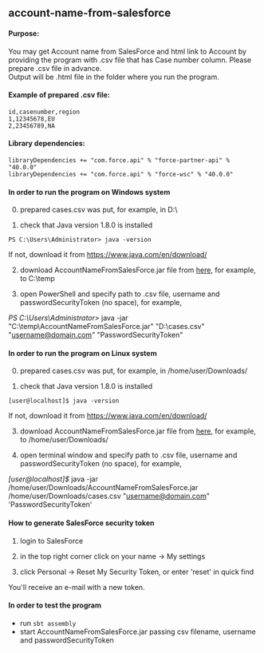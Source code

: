 ## account-name-from-salesforce
#### Purpose:
You may get Account name from SalesForce and html link to Account by providing the program with .csv file that has Case number column.
Please prepare .csv file in advance.  
Output will be .html file in the folder where you run the program.

#### Example of prepared .csv file:
```
id,casenumber,region
1,12345678,EU
2,23456789,NA
```

#### Library dependencies:
```
libraryDependencies += "com.force.api" % "force-partner-api" % "40.0.0"
libraryDependencies += "com.force.api" % "force-wsc" % "40.0.0"
```

#### In order to run the program on Windows system

0) prepared cases.csv was put, for example, in D:\

1) check that Java version 1.8.0 is installed
```
PS C:\Users\Administrator> java -version
```
If not, download it from https://www.java.com/en/download/

2) download AccountNameFromSalesForce.jar file from [here](https://github.com/kkrasilschikova/account-name-from-salesforce/blob/master/out/artifacts/AccountNameFromSalesForce_jar/AccountNameFromSalesForce.jar), for example, to C:\temp

3) open PowerShell and specify path to .csv file, username and passwordSecurityToken (no space), for example,

*PS C:\Users\Administrator>*
java -jar "C:\temp\AccountNameFromSalesForce.jar" "D:\cases.csv" "username@domain.com" "PasswordSecurityToken"

#### In order to run the program on Linux system

0) prepared cases.csv was put, for example, in /home/user/Downloads/

1) check that Java version 1.8.0 is installed
```
[user@localhost]$ java -version
```
If not, download it from https://www.java.com/en/download/

3) download AccountNameFromSalesForce.jar file from [here](https://github.com/kkrasilschikova/account-name-from-salesforce/blob/master/out/artifacts/AccountNameFromSalesForce_jar/AccountNameFromSalesForce.jar), for example, to /home/user/Downloads/

4) open terminal window and specify path to .csv file, username and passwordSecurityToken (no space), for example,

*[user@localhost]$*
java -jar /home/user/Downloads/AccountNameFromSalesForce.jar /home/user/Downloads/cases.csv "username@domain.com" 'PasswordSecurityToken'

#### How to generate SalesForce security token

1) login to SalesForce

2) in the top right corner click on your name -> My settings

3) click Personal -> Reset My Security Token, or enter 'reset' in quick find

You'll receive an e-mail with a new token.

#### In order to test the program

- run `sbt assembly`
- start AccountNameFromSalesForce.jar passing csv filename, username and passwordSecurityToken
